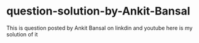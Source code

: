 # question-solution-by-Ankit-Bansal
This is question posted by Ankit Bansal on linkdin and youtube here is my solution of it
